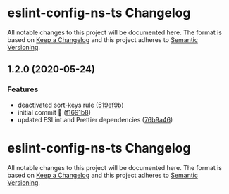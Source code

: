 # eslint-config-ns-ts Changelog

All notable changes to this project will be documented here. The format is based
on [Keep a Changelog](http://keepachangelog.com/en/1.0.0/) and this project
adheres to [Semantic Versioning](http://semver.org/spec/v2.0.0.html).


## 1.2.0 (2020-05-24)


### Features

* deactivated sort-keys rule ([519ef9b](https://github.com/natterstefan/eslint-config-ns-ts/commit/519ef9bf7acffda326d140b0f56dcb98b01c3d24))
* initial commit 🚀 ([f1691b8](https://github.com/natterstefan/eslint-config-ns-ts/commit/f1691b862965cf047cde7647538f9b2fc8c3c915))
* updated ESLint and Prettier dependencies ([76b9a46](https://github.com/natterstefan/eslint-config-ns-ts/commit/76b9a46b3dd440739e73a960f8b718939fcfefa1))

# eslint-config-ns-ts Changelog

All notable changes to this project will be documented here. The format is based
on [Keep a Changelog](http://keepachangelog.com/en/1.0.0/) and this project
adheres to [Semantic Versioning](http://semver.org/spec/v2.0.0.html).
